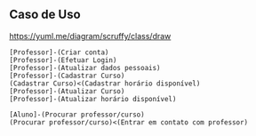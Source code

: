 ## Caso de Uso

https://yuml.me/diagram/scruffy/class/draw

```
[Professor]-(Criar conta)
[Professor]-(Efetuar Login)
[Professor]-(Atualizar dados pessoais)
[Professor]-(Cadastrar Curso)
(Cadastrar Curso)<(Cadastrar horário disponível)
[Professor]-(Atualizar Curso)
[Professor]-(Atualizar horário disponível)

[Aluno]-(Procurar professor/curso)
(Procurar professor/curso)<(Entrar em contato com professor)
```